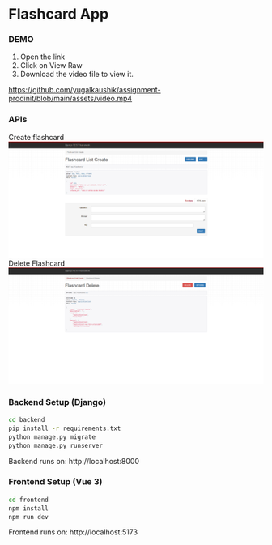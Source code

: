 # Flashcard App
### DEMO
1. Open the link
2. Click on View Raw
3. Download the video file to view it.

https://github.com/yugalkaushik/assignment-prodinit/blob/main/assets/video.mp4
### APIs
Create flashcard
![Screenshot](./assets/api-2.png)
Delete Flashcard
![Screenshot](./assets/api-1.png)

### Backend Setup (Django)

```bash
cd backend
pip install -r requirements.txt
python manage.py migrate
python manage.py runserver
```

Backend runs on: http://localhost:8000

### Frontend Setup (Vue 3)

```bash
cd frontend
npm install
npm run dev
```

Frontend runs on: http://localhost:5173
